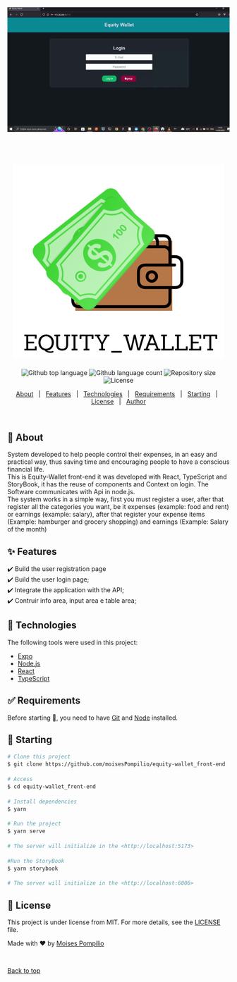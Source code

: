 <div align="center" id="top"> 
  <img src="./src/assets/Equity-Waller_front-end ‐ Feito com o Clipchamp (1) (1).gif" alt="Equity Wallet" />

  &#xa0;

  <!-- <a href="https://equitywallet.netlify.app">Demo</a> -->
</div>

<h1 align="center"><img src="./src/assets/equity-logo-completa.png" /></h1>

<p align="center">
  <img alt="Github top language" src="https://img.shields.io/github/languages/top/moisesPompilio/equity-wallet_front-end?color=56BEB8">

  <img alt="Github language count" src="https://img.shields.io/github/languages/count/moisesPompilio/equity-wallet_front-end?color=56BEB8">

  <img alt="Repository size" src="https://img.shields.io/github/repo-size/moisesPompilio/equity-wallet_front-end?color=56BEB8">

  <img alt="License" src="https://img.shields.io/github/license/moisesPompilio/equity-wallet_front-end?color=56BEB8">

  <!-- <img alt="Github issues" src="https://img.shields.io/github/issues/moisesPompilio/equity-wallet_front-end?color=56BEB8" /> -->

  <!-- <img alt="Github forks" src="https://img.shields.io/github/forks/moisesPompilio/equity-wallet_front-end?color=56BEB8" /> -->

  <!-- <img alt="Github stars" src="https://img.shields.io/github/stars/moisesPompilio/equity-wallet_front-end?color=56BEB8" /> -->
</p>

<!-- Status -->

<!-- <h4 align="center"> 
	🚧  Equity Wallet 🚀 Under construction...  🚧
</h4> 

<hr> -->

<p align="center">
  <a href="#dart-about">About</a> &#xa0; | &#xa0; 
  <a href="#sparkles-features">Features</a> &#xa0; | &#xa0;
  <a href="#rocket-technologies">Technologies</a> &#xa0; | &#xa0;
  <a href="#white_check_mark-requirements">Requirements</a> &#xa0; | &#xa0;
  <a href="#checkered_flag-starting">Starting</a> &#xa0; | &#xa0;
  <a href="#memo-license">License</a> &#xa0; | &#xa0;
  <a href="https://github.com/moisesPompilio" target="_blank">Author</a>
</p>

<br>

## :dart: About ##


System developed to help people control their expenses, in an easy and practical way, thus saving time and encouraging people to have a conscious financial life.\
This is Equity-Wallet front-end it was developed with React, TypeScript and StoryBook, it has the reuse of components and Context on login. The Software communicates with Api in node.js.\
The system works in a simple way, first you must register a user, after that register all the categories you want, be it expenses (example: food and rent) or earnings (example: salary), after that register your expense items (Example: hamburger and grocery shopping) and earnings (Example: Salary of the month)

## :sparkles: Features ##

:heavy_check_mark: Build the user registration page\
:heavy_check_mark: Build the user login page;\
:heavy_check_mark: Integrate the application with the API;\
:heavy_check_mark: Contruir info area, input area e table area;

## :rocket: Technologies ##

The following tools were used in this project:

- [Expo](https://expo.io/)
- [Node.js](https://nodejs.org/en/)
- [React](https://pt-br.reactjs.org/)
- [TypeScript](https://www.typescriptlang.org/)

## :white_check_mark: Requirements ##

Before starting :checkered_flag:, you need to have [Git](https://git-scm.com) and [Node](https://nodejs.org/en/) installed.

## :checkered_flag: Starting ##

```bash
# Clone this project
$ git clone https://github.com/moisesPompilio/equity-wallet_front-end

# Access
$ cd equity-wallet_front-end

# Install dependencies
$ yarn

# Run the project
$ yarn serve

# The server will initialize in the <http://localhost:5173>

#Run the StoryBook
$ yarn storybook

# The server will initialize in the <http://localhost:6006>
```

## :memo: License ##

This project is under license from MIT. For more details, see the [LICENSE](LICENSE.md) file.


Made with :heart: by <a href="https://github.com/moisesPompilio" target="_blank">Moises Pompilio</a>

&#xa0;

<a href="#top">Back to top</a>
